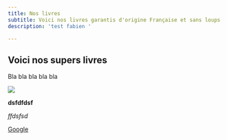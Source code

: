 ```yaml
---
title: Nos livres
subtitle: Voici nos livres garantis d'origine Française et sans loups
description: 'test fabien '

---
```

## Voici nos supers livres 

Bla bla bla bla bla

![](/images/bdtest.jpg)

**dsfdfdsf** 

_ffdsfsd_

[Google ](Https://google.fr "Lien vers google")